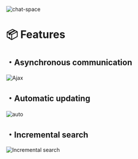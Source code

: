 ![chat-space](https://res.cloudinary.com/matching-app202009/image/upload/v1600579102/%E3%82%B9%E3%82%AF%E3%83%AA%E3%83%BC%E3%83%B3%E3%82%B7%E3%83%A7%E3%83%83%E3%83%88_2020-09-19_20.45.32_tptwld.png)

# 📦 Features

## ・Asynchronous communication

![Ajax](https://gyazo.com/9cf7633352c8bfe171a412b8e9965e4f/raw)
　
## ・Automatic updating

![auto](https://gyazo.com/e51f17a240277206d8ecdf436ca2d9ba/raw)
　
## ・Incremental search

![Incremental search](https://gyazo.com/5e479a2fe5909f3d5e89a43b75fd5b00/raw)
